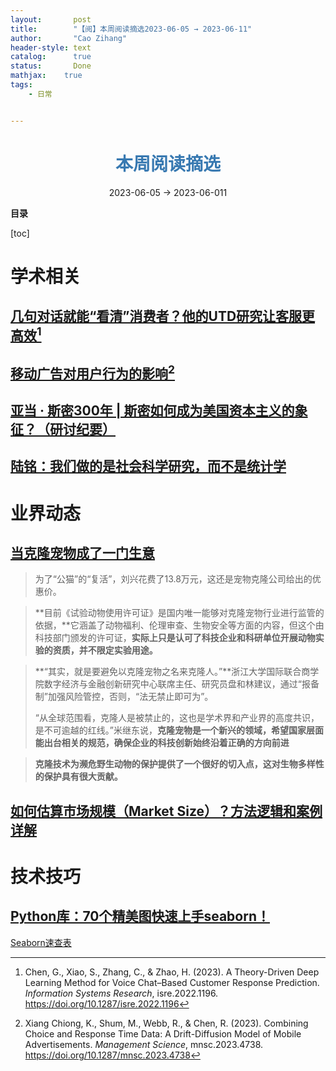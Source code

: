 ```yaml
---
layout:       post
title:        "【阅】本周阅读摘选2023-06-05 → 2023-06-11"
author:       "Cao Zihang"
header-style: text
catalog:      true
status:		  Done
mathjax: 	true
tags:
    - 日常


---
```


# <center><font color="#3879B1">本周阅读摘选</font></center>

<center>2023-06-05 → 2023-06-011</center>

**目录**

[toc]

# 学术相关

##  [几句对话就能“看清”消费者？他的UTD研究让客服更高效](https://mp.weixin.qq.com/s/E_sIIxfeU8agKDkbhqjSZQ)[^1]



## [移动广告对用户行为的影响](https://mp.weixin.qq.com/s/5kzN6PfWuTFbMQ2k1OwMag)[^2]



## [亚当 · 斯密300年 | 斯密如何成为美国资本主义的象征？（研讨纪要）](https://mp.weixin.qq.com/s/xr-Xt4h6e1RnABDmCcwcsg)



## [陆铭：我们做的是社会科学研究，而不是统计学](https://mp.weixin.qq.com/s/0U8X3uw1NTQzVMKWyfyzWQ)



# 业界动态

## [当克隆宠物成了一门生意](https://mp.weixin.qq.com/s/LJRmTPkilw8m9KmQBHCyzQ)

> 为了“公猫”的“复活”，刘兴花费了13.8万元，这还是宠物克隆公司给出的优惠价。

> **目前《试验动物使用许可证》是国内唯一能够对克隆宠物行业进行监管的依据，**它涵盖了动物福利、伦理审查、生物安全等方面的内容，但这个由科技部门颁发的许可证，**实际上只是认可了科技企业和科研单位开展动物实验的资质，并不限定实验用途。**

> **“其实，就是要避免以克隆宠物之名来克隆人。”**浙江大学国际联合商学院数字经济与金融创新研究中心联席主任、研究员盘和林建议，通过“报备制”加强风险管控，否则，“法无禁止即可为”。
>
> “从全球范围看，克隆人是被禁止的，这也是学术界和产业界的高度共识，是不可逾越的红线。”米继东说，**克隆宠物是一个新兴的领域，希望国家层面能出台相关的规范，确保企业的科技创新始终沿着正确的方向前进**

> **克隆技术为濒危野生动物的保护提供了一个很好的切入点，这对生物多样性的保护具有很大贡献。**

## [如何估算市场规模（Market Size）？方法逻辑和案例详解](https://www.toutiao.com/article/7238864063537742376/?app=news_article_lite&timestamp=1686108427&use_new_style=1&req_id=2023060711270646A2DEBBD1D6B8A855AD&group_id=7238864063537742376&share_token=6e246864-2348-48c6-beb9-c7097cb2c3fa&source=m_redirect&wid=1686748845212)



# 技术技巧

## [Python库：70个精美图快速上手seaborn！](https://mp.weixin.qq.com/s/UAMZd1-t08ytDseOddBQ8g)

[Seaborn速查表](http://seaborn.pydata.org/examples/different_scatter_variables.html)



[^1]: Chen, G., Xiao, S., Zhang, C., & Zhao, H. (2023). A Theory-Driven Deep Learning Method for Voice Chat–Based Customer Response Prediction. *Information Systems Research*, isre.2022.1196. https://doi.org/10.1287/isre.2022.1196
[^2]: Xiang Chiong, K., Shum, M., Webb, R., & Chen, R. (2023). Combining Choice and Response Time Data: A Drift-Diffusion Model of Mobile Advertisements. *Management Science*, mnsc.2023.4738. https://doi.org/10.1287/mnsc.2023.4738
